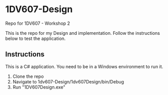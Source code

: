 # 1DV607-Design
Repo for 1DV607 - Workshop 2

This is the repo for my Design and implementation. Follow the instructions below to test the application.

## Instructions

This is a C# application. You need to be in a Windows environment to run it.

1. Clone the repo
2. Navigate to 1dv607-Design/1dv607Design/bin/Debug
3. Run "1DV607Design.exe"
